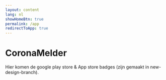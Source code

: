 ```yaml
---
layout: content
lang: nl
showHomeBtn: true
permalink: /app
redirectToApp: true
---
```


# CoronaMelder

Hier komen de google play store & App store badges (zijn gemaakt in new-design-branch).